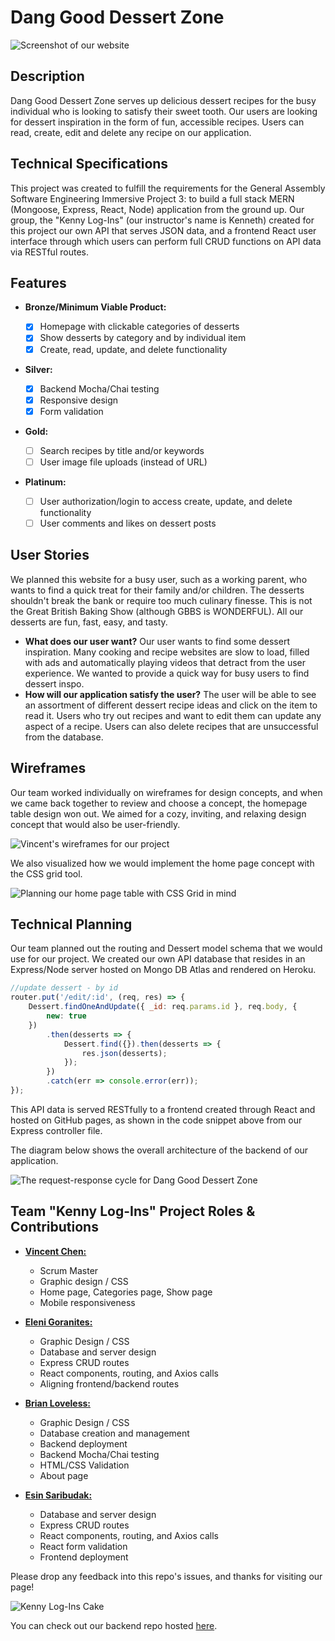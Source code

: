 # Dang Good Dessert Zone

![Screenshot of our website](./planning-info/pictures/DGDessertZoneHomeScreenshot.png)

## Description

Dang Good Dessert Zone serves up delicious dessert recipes for the busy individual who is looking to satisfy their sweet tooth. Our users are looking for dessert inspiration in the form of fun, accessible recipes. Users can read, create, edit and delete any recipe on our application.

## Technical Specifications

This project was created to fulfill the requirements for the General Assembly Software Engineering Immersive Project 3: to build a full stack MERN (Mongoose, Express, React, Node) application from the ground up. Our group, the "Kenny Log-Ins" (our instructor's name is Kenneth) created for this project our own API that serves JSON data, and a frontend React user interface through which users can perform full CRUD functions on API data via RESTful routes.

## Features

-  **Bronze/Minimum Viable Product:**

   -  [x] Homepage with clickable categories of desserts
   -  [x] Show desserts by category and by individual item
   -  [x] Create, read, update, and delete functionality

-  **Silver:**

   -  [x] Backend Mocha/Chai testing
   -  [x] Responsive design
   -  [x] Form validation

-  **Gold:**

   -  [ ] Search recipes by title and/or keywords
   -  [ ] User image file uploads (instead of URL)

-  **Platinum:**
   -  [ ] User authorization/login to access create, update, and delete functionality
   -  [ ] User comments and likes on dessert posts

## User Stories

We planned this website for a busy user, such as a working parent, who wants to find a quick treat for their family and/or children. The desserts shouldn't break the bank or require too much culinary finesse. This is not the Great British Baking Show (although GBBS is WONDERFUL). All our desserts are fun, fast, easy, and tasty.

-  **What does our user want?** Our user wants to find some dessert inspiration. Many cooking and recipe websites are slow to load, filled with ads and automatically playing videos that detract from the user experience. We wanted to provide a quick way for busy users to find dessert inspo.
-  **How will our application satisfy the user?** The user will be able to see an assortment of different dessert recipe ideas and click on the item to read it. Users who try out recipes and want to edit them can update any aspect of a recipe. Users can also delete recipes that are unsuccessful from the database.

## Wireframes

Our team worked individually on wireframes for design concepts, and when we came back together to review and choose a concept, the homepage table design won out. We aimed for a cozy, inviting, and relaxing design concept that would also be user-friendly.

![Vincent's wireframes for our project](./planning-info/pictures/VincentWireframe.png)

We also visualized how we would implement the home page concept with the CSS grid tool.

![Planning our home page table with CSS Grid in mind](./planning-info/pictures/TableGridPlanning.png)

## Technical Planning

Our team planned out the routing and Dessert model schema that we would use for our project. We created our own API database that resides in an Express/Node server hosted on Mongo DB Atlas and rendered on Heroku.

```javascript
//update dessert - by id
router.put('/edit/:id', (req, res) => {
	Dessert.findOneAndUpdate({ _id: req.params.id }, req.body, {
		new: true
	})
		.then(desserts => {
			Dessert.find({}).then(desserts => {
				res.json(desserts);
			});
		})
		.catch(err => console.error(err));
});
```

This API data is served RESTfully to a frontend created through React and hosted on GitHub pages, as shown in the code snippet above from our Express controller file.

The diagram below shows the overall architecture of the backend of our application.

![The request-response cycle for Dang Good Dessert Zone](./planning-info/pictures/Req-Res-Cycle.png)

## Team "Kenny Log-Ins" Project Roles & Contributions

-  [**Vincent Chen:**](https://vbc221.github.io/Vincent-Portfolio-Choice/)

   -  Scrum Master
   -  Graphic design / CSS
   -  Home page, Categories page, Show page
   -  Mobile responsiveness

-  [**Eleni Goranites:**](https://www.linkedin.com/in/eleni-goranites/)

   -  Graphic Design / CSS
   -  Database and server design
   -  Express CRUD routes
   -  React components, routing, and Axios calls
   -  Aligning frontend/backend routes

-  [**Brian Loveless:**](https://brianloveless.com)

   -  Graphic Design / CSS
   -  Database creation and management
   -  Backend deployment
   -  Backend Mocha/Chai testing
   -  HTML/CSS Validation
   -  About page

-  [**Esin Saribudak:**](https://www.linkedin.com/in/esinsaribudak/)
   -  Database and server design
   -  Express CRUD routes
   -  React components, routing, and Axios calls
   -  React form validation
   -  Frontend deployment

Please drop any feedback into this repo's issues, and thanks for visiting our page!

![Kenny Log-Ins Cake](./planning-info/pictures/ken-cake1.png)

You can check out our backend repo hosted [here](https://github.com/esin87/ga-seir-project3). 